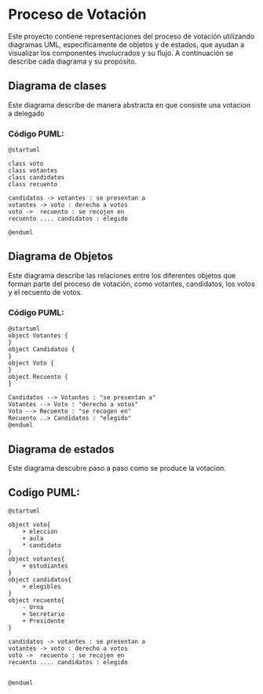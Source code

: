 # Proceso de Votación

Este proyecto contiene representaciones del proceso de votación utilizando diagramas UML, específicamente de objetos y de estados, que ayudan a visualizar los componentes involucrados y su flujo. A continuación se describe cada diagrama y su propósito.

## Diagrama de clases

Este diagrama describe de manera abstracta en que consiste una votacion a delegado

### Código PUML:
```puml
@startuml

class voto
class votantes
class candidatos
class recuento

candidatos -> votantes : se presentan a
votantes -> voto : derecho a votos
voto ->  recuento : se recojen en
recuento .... candidatos : elegido

@enduml
````
## Diagrama de Objetos

Este diagrama describe las relaciones entre los diferentes objetos que forman parte del proceso de votación, como votantes, candidatos, los votos y el recuento de votos.

### Código PUML:
```puml
@startuml
object Votantes {
}
object Candidatos {
}
object Voto {
}
object Recuento {
}

Candidatos --> Votantes : "se presentan a"
Votantes --> Voto : "derecho a votos"
Voto --> Recuento : "se recogen en"
Recuento ..> Candidatos : "elegido"
@enduml
````
## Diagrama de estados

Este diagrama descubre paso a paso como se produce la votacion.

## Codigo PUML:
```puml
@startuml

object voto{
    + eleccion
    + aula
    * candidato
}
object votantes{
    + estudiantes
}
object candidatos{
    + elegibles
}
object recuento{
    - Urna
    + Secretario
    + Presidente
}

candidatos -> votantes : se presentan a
votantes -> voto : derecho a votos
voto ->  recuento : se recojen en
recuento .... candidatos : elegido


@enduml

